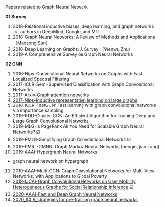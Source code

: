 Papers related to Graph Neural Network



**01 Survey**

1. 2018-Relational inductive biases, deep learning, and graph networks
   - authors in DeepMind, Google, and MIT
2. 2018-Graph Neural Networks: A Review of Methods and Applications （Maosong Sun）
3. 2018-Deep Learning on Graphs: A Survey （Wenwu Zhu）
4. 2019-A Comprehensive Survey on Graph Neural Networks



**02 GNN**

1. 2016-Nips-Convolutional Neural Networks on Graphs with Fast Localized Spectral Filtering 
2. 2017-ICLR-Semi-Supervised Classification with Graph Convolutional Networks
3. [2017-Arxiv-Graph attention networks](https://arxiv.org/abs/1710.10903)
4. [2017-Nips-Inductive representation learning on large graphs](http://papers.nips.cc/paper/6703-inductive-representation-learning-on-large-graphs)
5. 2018-ICLR-FastGCN: Fast learning with graph convolutional networks via importance sampling
6. 2019-KDD-Cluster-GCN: An Efficient Algorithm for Training Deep and Large Graph Convolutional  Networks
7. 2019-MLG-Is PageRank All You Need for Scalable Graph Neural Networks? :ballot_box_with_check:
8. 2019-PMLR-Simplifying Graph Convolutional Networks :ballot_box_with_check:
9. 2019-PMRL-GMNN: Graph Markov Neural Networks (bengio, jian Tang)
10. 2019-AAAI-Hypergraph Neural Networks
   - graph neural network on hypergraph
11. 2019-AAAI-Multi-GCN: Graph Convolutional Networks for Multi-View Networks, with Applications to Global Poverty
12. [2019-IJCAI-Graph Convolutional Networks on User Mobility Heterogeneous Graphs for Social Relationship Inference](http://www.shichuan.org/hin/time/2019.IJCAI%202019%20Graph%20Convolutional%20Networks%20on%20User%20Mobility%20Heterogeneous%20Graphs%20for%20Social%20Relationship%20Inference.pdf)  :ballot_box_with_check:
13. [2020-AAAI-Fast and Deep Graph Neural Networks](https://arxiv.org/pdf/1911.08941.pdf)
14. [2020_ICLR_strategies for pre-training graph neural networks](https://openreview.net/forum?id=HJlWWJSFDH)
